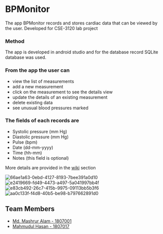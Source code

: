 # BPMonitor
The app BPMonitor records and stores cardiac data that can be viewed by the user. Developed for CSE-3120 lab project

### Method
The app is developed in android studio and for the database record SQLite database was used.

### From the app the user can
* view the list of measurements
* add a new measurement
* click on the measurement to see the details view
* update the details of an existing measurement 
* delete existing data
* see unusual blood pressures marked

### The fields of each records are
* Systolic pressure (mm Hg)
* Diastolic pressure (mm Hg)
* Pulse (bpm)
* Date (dd-mm-yyyy)
* Time (hh-mm)
* Notes (this field is optional)

More details are provided in the [wiki](https://github.com/CSE-3120-Lab/BPMonitor/wiki) section

![66ae1a63-0ebd-4127-8193-7bee391a0d10](https://user-images.githubusercontent.com/103030564/181312821-88533895-19a6-46c1-b979-e3009b4393c0.jpg)![e2419669-fd49-4473-a497-5a041997bb4f](https://user-images.githubusercontent.com/103030564/181312910-d2d5da75-b772-4078-ba58-2b4c7579c9cd.jpg)
![e83cb492-26c7-415b-9975-09113bb5b3f6](https://user-images.githubusercontent.com/103030564/181312955-fb8a0901-114c-4919-bb2b-666b22879d07.jpg)
![aa0c133f-f4d8-40b5-be98-b797662891d0](https://user-images.githubusercontent.com/103030564/181312961-0ae1edd7-9011-46cd-b254-3b4ba04d6d55.jpg)


## Team Members
* [ Md. Mashrur Alam - 1807001](https://github.com/Mahin7773)
* [ Mahmudul Hasan - 1807017](https://github.com/mimigician)
